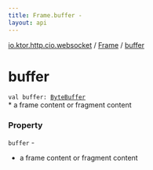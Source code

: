 ```yaml
---
title: Frame.buffer - 
layout: api
---
```


<div class='api-docs-breadcrumbs'><a href="../index.html">io.ktor.http.cio.websocket</a> / <a href="index.html">Frame</a> / <a href="./buffer.html">buffer</a></div>

# buffer

<div class="signature"><code><span class="keyword">val </span><span class="identifier">buffer</span><span class="symbol">: </span><a href="http://docs.oracle.com/javase/6/docs/api/java/nio/ByteBuffer.html"><span class="identifier">ByteBuffer</span></a></code></div>
* a frame content or fragment content

### Property

<code>buffer</code> -
* a frame content or fragment content
